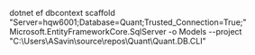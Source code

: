 ﻿dotnet ef dbcontext scaffold "Server=hqw6001;Database=Quant;Trusted_Connection=True;" Microsoft.EntityFrameworkCore.SqlServer -o Models --project "C:\Users\ASavin\source\repos\Quant\Quant.DB.CLI"